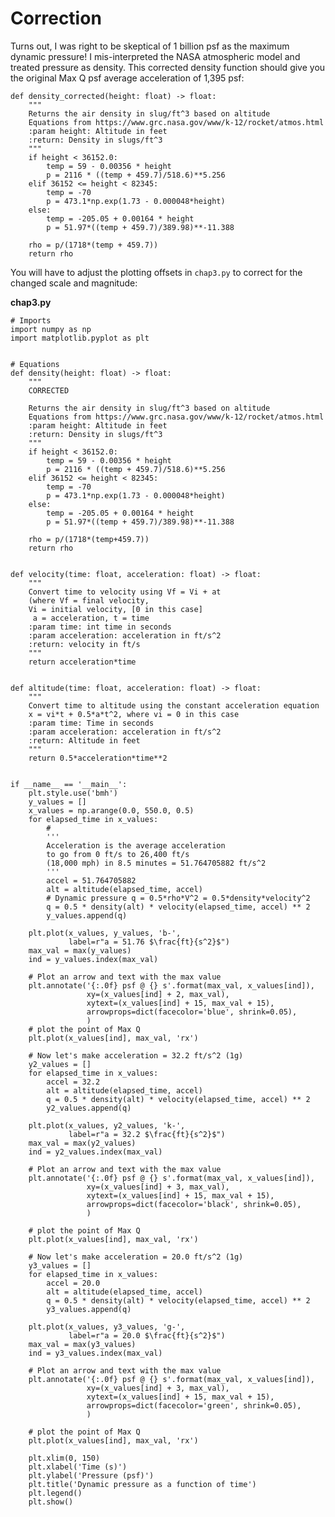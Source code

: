 # Correction

Turns out, I was right to be skeptical of 1 billion psf as the maximum dynamic pressure! I mis-interpreted the NASA atmospheric model and treated pressure as density. 
This corrected density function should give you the original Max Q psf average acceleration of 1,395 psf:

    def density_corrected(height: float) -> float:
        """
        Returns the air density in slug/ft^3 based on altitude
        Equations from https://www.grc.nasa.gov/www/k-12/rocket/atmos.html
        :param height: Altitude in feet
        :return: Density in slugs/ft^3
        """
        if height < 36152.0:
            temp = 59 - 0.00356 * height
            p = 2116 * ((temp + 459.7)/518.6)**5.256
        elif 36152 <= height < 82345:
            temp = -70
            p = 473.1*np.exp(1.73 - 0.000048*height)
        else:
            temp = -205.05 + 0.00164 * height
            p = 51.97*((temp + 459.7)/389.98)**-11.388

        rho = p/(1718*(temp + 459.7))
        return rho

You will have to adjust the plotting offsets in `chap3.py` to correct for the changed scale and magnitude:

**chap3.py**

```
# Imports
import numpy as np
import matplotlib.pyplot as plt


# Equations
def density(height: float) -> float:
    """
    CORRECTED
    
    Returns the air density in slug/ft^3 based on altitude
    Equations from https://www.grc.nasa.gov/www/k-12/rocket/atmos.html
    :param height: Altitude in feet
    :return: Density in slugs/ft^3
    """
    if height < 36152.0:
        temp = 59 - 0.00356 * height
        p = 2116 * ((temp + 459.7)/518.6)**5.256
    elif 36152 <= height < 82345:
        temp = -70
        p = 473.1*np.exp(1.73 - 0.000048*height)
    else:
        temp = -205.05 + 0.00164 * height
        p = 51.97*((temp + 459.7)/389.98)**-11.388

    rho = p/(1718*(temp+459.7))
    return rho


def velocity(time: float, acceleration: float) -> float:
    """
    Convert time to velocity using Vf = Vi + at
    (where Vf = final velocity,
    Vi = initial velocity, [0 in this case]
     a = acceleration, t = time
    :param time: int time in seconds
    :param acceleration: acceleration in ft/s^2
    :return: velocity in ft/s
    """
    return acceleration*time


def altitude(time: float, acceleration: float) -> float:
    """
    Convert time to altitude using the constant acceleration equation
    x = vi*t + 0.5*a*t^2, where vi = 0 in this case
    :param time: Time in seconds
    :param acceleration: acceleration in ft/s^2
    :return: Altitude in feet
    """
    return 0.5*acceleration*time**2


if __name__ == '__main__':
    plt.style.use('bmh')
    y_values = []
    x_values = np.arange(0.0, 550.0, 0.5)
    for elapsed_time in x_values:
        #
        '''
        Acceleration is the average acceleration
        to go from 0 ft/s to 26,400 ft/s
        (18,000 mph) in 8.5 minutes = 51.764705882 ft/s^2
        '''
        accel = 51.764705882
        alt = altitude(elapsed_time, accel)
        # Dynamic pressure q = 0.5*rho*V^2 = 0.5*density*velocity^2
        q = 0.5 * density(alt) * velocity(elapsed_time, accel) ** 2
        y_values.append(q)

    plt.plot(x_values, y_values, 'b-',
             label=r"a = 51.76 $\frac{ft}{s^2}$")
    max_val = max(y_values)
    ind = y_values.index(max_val)

    # Plot an arrow and text with the max value
    plt.annotate('{:.0f} psf @ {} s'.format(max_val, x_values[ind]),
                 xy=(x_values[ind] + 2, max_val),
                 xytext=(x_values[ind] + 15, max_val + 15),
                 arrowprops=dict(facecolor='blue', shrink=0.05),
                 )
    # plot the point of Max Q
    plt.plot(x_values[ind], max_val, 'rx')

    # Now let's make acceleration = 32.2 ft/s^2 (1g)
    y2_values = []
    for elapsed_time in x_values:
        accel = 32.2
        alt = altitude(elapsed_time, accel)
        q = 0.5 * density(alt) * velocity(elapsed_time, accel) ** 2
        y2_values.append(q)

    plt.plot(x_values, y2_values, 'k-',
             label=r"a = 32.2 $\frac{ft}{s^2}$")
    max_val = max(y2_values)
    ind = y2_values.index(max_val)

    # Plot an arrow and text with the max value
    plt.annotate('{:.0f} psf @ {} s'.format(max_val, x_values[ind]),
                 xy=(x_values[ind] + 3, max_val),
                 xytext=(x_values[ind] + 15, max_val + 15),
                 arrowprops=dict(facecolor='black', shrink=0.05),
                 )

    # plot the point of Max Q
    plt.plot(x_values[ind], max_val, 'rx')

    # Now let's make acceleration = 20.0 ft/s^2 (1g)
    y3_values = []
    for elapsed_time in x_values:
        accel = 20.0
        alt = altitude(elapsed_time, accel)
        q = 0.5 * density(alt) * velocity(elapsed_time, accel) ** 2
        y3_values.append(q)

    plt.plot(x_values, y3_values, 'g-',
             label=r"a = 20.0 $\frac{ft}{s^2}$")
    max_val = max(y3_values)
    ind = y3_values.index(max_val)

    # Plot an arrow and text with the max value
    plt.annotate('{:.0f} psf @ {} s'.format(max_val, x_values[ind]),
                 xy=(x_values[ind] + 3, max_val),
                 xytext=(x_values[ind] + 15, max_val + 15),
                 arrowprops=dict(facecolor='green', shrink=0.05),
                 )

    # plot the point of Max Q
    plt.plot(x_values[ind], max_val, 'rx')

    plt.xlim(0, 150)
    plt.xlabel('Time (s)')
    plt.ylabel('Pressure (psf)')
    plt.title('Dynamic pressure as a function of time')
    plt.legend()
    plt.show()
```

